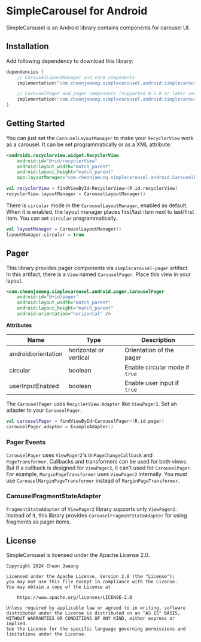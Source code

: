 # SimpleCarousel for Android

SimpleCarousel is an Android library contains components for carousel UI.

## Installation

Add following dependency to download this library:

```kotlin
dependencies {
    // CarouselLayoutManager and core components
    implementation("com.cheonjaeung.simplecarousel.android:simplecarousel:<version>")

    // CarouselPager and pager components (supported 0.5.0 or later version)
    implementation("com.cheonjaeung.simplecarousel.android:simplecarousel-pager:<version>")
}
```

## Getting Started

You can just set the `CarouselLayoutManager` to make your `RecyclerView` work as a carousel.
It can be set programmatically or as a XML attribute.

```xml
<androidx.recyclerview.widget.RecyclerView
    android:id="@+id/recyclerView"
    android:layout_width="match_parent"
    android:layout_height="match_parent"
    app:layoutManager="com.cheonjaeung.simplecarousel.android.CarouselLayoutManager" />
```

```kotlin
val recyclerView = findViewById<RecyclerView>(R.id.recyclerView)
recyclerView.layoutManager = CarouselLayoutManager()
```

There is `circular` mode in the `CarouselLayoutManager`, enabled as default.
When it is enabled, the layout manager places first/last item next to last/first item.
You can set `circular` programmatically.

```kotlin
val layoutManager = CarouselLayoutManager()
layoutManager.circular = true
```

## Pager

This library provides pager components via `simplecarousel-pager` artifact.
In this artifact, there is a `View` named `CarouselPager`.
Place this view in your layout.

```xml
<com.cheonjaeung.simplecarousel.android.pager.CarouselPager
    android:id="@+id/pager"
    android:layout_width="match_parent"
    android:layout_height="match_parent"
    android:orientation="horizontal" />
```

**Attributes**

| Name                | Type                   | Description                    |
|---------------------|------------------------|--------------------------------|
| android:orientation | horizontal or vertical | Orientation of the pager       |
| circular            | boolean                | Enable circular mode if `true` |
| userInputEnabled    | boolean                | Enable user input if `true`    |

The `CarouselPager` uses `RecyclerView.Adapter` like `ViewPager2`.
Set an adapter to your `CarouselPager`.

```kotlin
val carouselPager = findViewById<CarouselPager>(R.id.pager)
carouselPager.adapter = ExampleAdapter()
```

### Pager Events

`CarouselPager` uses `ViewPager2`'s `OnPageChangeCallback` and `PageTransformer`.
Callbacks and transformers can be used for both views.
But if a callback is designed for `ViewPager2`, it can't used for `CarouselPager`.
For example, `MarginPageTransformer` uses `ViewPager2` internally.
You must use `CarouselMarginPageTransformer` instead of `MarginPageTransformer`.

### CarouselFragmentStateAdapter

`FragmentStateAdapter` of `ViewPager2` library supports only `ViewPager2`.
Instead of it, this library provides `CarouselFragmentStateAdapter` for using fragments as pager items.

## License

SimpleCarousel is licensed under the Apache License 2.0.

```
Copyright 2024 Cheon Jaeung

Licensed under the Apache License, Version 2.0 (the "License");
you may not use this file except in compliance with the License.
You may obtain a copy of the License at

    https://www.apache.org/licenses/LICENSE-2.0

Unless required by applicable law or agreed to in writing, software
distributed under the License is distributed on an "AS IS" BASIS,
WITHOUT WARRANTIES OR CONDITIONS OF ANY KIND, either express or implied.
See the License for the specific language governing permissions and
limitations under the License.
```
